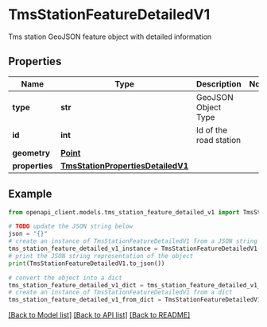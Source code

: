 # TmsStationFeatureDetailedV1

 Tms station GeoJSON feature object with detailed information

## Properties

Name | Type | Description | Notes
------------ | ------------- | ------------- | -------------
**type** | **str** | GeoJSON Object Type | 
**id** | **int** | Id of the road station | 
**geometry** | [**Point**](Point.md) |  | 
**properties** | [**TmsStationPropertiesDetailedV1**](TmsStationPropertiesDetailedV1.md) |  | 

## Example

```python
from openapi_client.models.tms_station_feature_detailed_v1 import TmsStationFeatureDetailedV1

# TODO update the JSON string below
json = "{}"
# create an instance of TmsStationFeatureDetailedV1 from a JSON string
tms_station_feature_detailed_v1_instance = TmsStationFeatureDetailedV1.from_json(json)
# print the JSON string representation of the object
print(TmsStationFeatureDetailedV1.to_json())

# convert the object into a dict
tms_station_feature_detailed_v1_dict = tms_station_feature_detailed_v1_instance.to_dict()
# create an instance of TmsStationFeatureDetailedV1 from a dict
tms_station_feature_detailed_v1_from_dict = TmsStationFeatureDetailedV1.from_dict(tms_station_feature_detailed_v1_dict)
```
[[Back to Model list]](../README.md#documentation-for-models) [[Back to API list]](../README.md#documentation-for-api-endpoints) [[Back to README]](../README.md)


